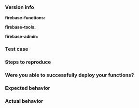 <!--

Thank you for contributing to the Firebase community!

Have a usage question?
=======================
We get lots of those and we love helping you, but GitHub is not the best place for them and they
will be closed. Here are some resources to get help:

- Start with the quickstart: https://firebase.google.com/docs/functions/write-firebase-functions
- Go through the guide: https://firebase.google.com/docs/functions/
- Read the full API reference: https://firebase.google.com/docs/reference/functions/
- Browse some examples: https://github.com/firebase/functions-samples

If the official documentation doesn't help, try asking through our official support channels:

https://firebase.google.com/support/

*Please avoid double posting across multiple channels!*

Think you found a bug?
=======================
Yeah, we're definitely not perfect! Please use the bug report template below and include a minimal
repro when opening the issue.


Have a feature request?
========================
Great, we love hearing how we can improve our products! Please submit your feature requests to:
https://firebase.google.com/support/contact/bugs-features/. Select 'Functions' as the 'component'.

-->


### Version info

<!-- What versions of the following libraries are you using? Note that your issue may already
be fixed in the latest versions. -->

**firebase-functions:**

**firebase-tools:**

**firebase-admin:**

### Test case

<!-- Provide a minimal, complete, and verifiable example (http://stackoverflow.com/help/mcve) -->


### Steps to reproduce

<!-- Provide the steps needed to reproduce the issue given the above test case. -->


### Were you able to successfully deploy your functions?

<!-- When you ran `firebase deploy`, did you see any error messages? -->


### Expected behavior

<!-- What is the expected behavior? -->


### Actual behavior

<!-- Please copy and paste any error logs from https://console.firebase.google.com/project/_/functions/logs.
     If you're experiencing a deployment issue, please copy and paste the entirety of firebase-debug.log -->
